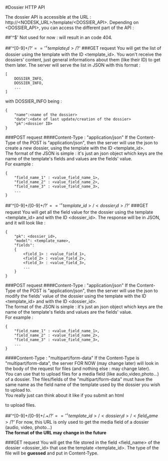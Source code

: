 #Dossier HTTP API

The dossier API is accessible at the URL : http://<NODESK_URL>/template/<DOSSIER_API>.
Depending on <DOSSIER_API>, you can access the different part of the API :

##'^$'
Not used for now : will result in an code 404.

##'^[0-9]+/?$' == '^<template_id>/?$'
###GET request
You will get the list of dossier using the template with the ID <template_id>.
You won't receive the dossiers' content, just general informations about them
(like their ID) to get them later.
The server will serve the list in JSON with this format :
```
[
    DOSSIER_INFO,
    DOSSIER_INFO,
    ...
]
```

with DOSSIER_INFO being :
```
{
    "name":<name of the dossier>
    "date":<date of last update/creation of the dossier>
    "pk":<dossier ID>
}
```

###POST request
####Content-Type : "application/json"
If the Content-Type of the POST is "application/json", then the server will use the json to
create a new dossier, using the template with the ID <template_id>.  
The format of the JSON is simple : it's just an json object which keys are the name
of the template's fields and values are the fields' value.  
For example :
```
{
    "field_name_1" : <value_field_name_1>,
    "field_name_2" : <value_field_name_2>,
    "field_name_3" : <value_field_name_3>,
    ...
}
```

##'^[0-9]+/[0-9]+/?$' == '^<template\_id>/<dossier_id>/?$'
###GET request
You will get all the field value for the dossier using the template <template_id>
and with the ID <dossier_id>. The response will be in JSON, and it will look like :
```
{
    "pk": <dossier_id>,
    "model": <template_name>,
    "fields":
    {
        <field_1> : <value_field_1>,
        <field_2> : <value_field_2>,
        <field_3> : <value_field_3>,
        ...
    }
}
```

###POST request
####Content-Type : "application/json"
If the Content-Type of the POST is "application/json", then the server will use the json to
modify the fields' value of the dossier using the template with the ID <template_id>
and with the ID <dossier_id>.  
The format of the JSON is simple : it's just an json object which keys are the name
of the template's fields and values are the fields' value.  
For example :
```
{
    "field_name_1" : <value_field_name_1>,
    "field_name_2" : <value_field_name_2>,
    "field_name_3" : <value_field_name_3>,
    ...
}
```

####Content-Type : "multipart/form-data"
If the Content-Type is "multipart/form-data", the server FOR NOW (may change later)
will look in the body of the request for files (and nothing else : may change later).  
You can use that to upload files for a media field (like audio,video,photo...) of a dossier.
The files/fields of the "multipart/form-data" must have the same name as the
field name of the template used by the dossier you wish to upload to.  
You really just can think about it like if you submit an html <form> to upload files.


##'^[0-9]+/[0-9]+/.+/?$' == '^<template\_id>/<dossier_id>/<field_name>/?$'
For now, this URL is only used to get the media field of a dossier (audio, video, photo...)  
**The format of the URL may change in the future**

###GET request
You will get the file stored in the field <field_name> of the dossier <dossier_id>
that use the template <template_id>.
The type of the file will be **guessed** and put in Content-Type.
